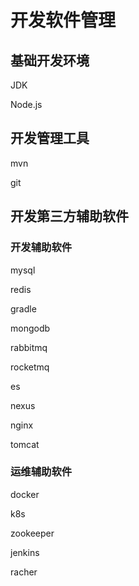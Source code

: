 # 开发软件管理

## 基础开发环境

JDK

Node.js

## 开发管理工具

mvn

git

## 开发第三方辅助软件

### 开发辅助软件

mysql

redis

gradle

mongodb

rabbitmq

rocketmq

es

nexus

nginx

tomcat

### 运维辅助软件

docker

k8s

zookeeper

jenkins

racher